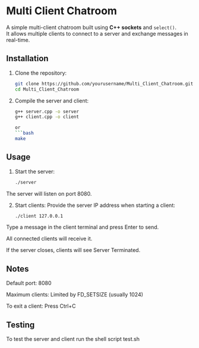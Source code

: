 # Multi Client Chatroom

A simple multi-client chatroom built using **C++ sockets** and `select()`.  
It allows multiple clients to connect to a server and exchange messages in real-time.

## Installation

1. Clone the repository:
   ```bash
   git clone https://github.com/yourusername/Multi_Client_Chatroom.git
   cd Multi_Client_Chatroom

2. Compile the server and client:
    ```bash
    g++ server.cpp -o server
    g++ client.cpp -o client

    or 
    ```bash
    make

## Usage

1. Start the server:
    ```bash
    ./server

The server will listen on port 8080.

2. Start clients:
    Provide the server IP address when starting a client:
    ```bash
    ./client 127.0.0.1

Type a message in the client terminal and press Enter to send.

All connected clients will receive it.

If the server closes, clients will see Server Terminated.

## Notes
Default port: 8080

Maximum clients: Limited by FD_SETSIZE (usually 1024)

To exit a client: Press Ctrl+C

## Testing

To test the server and client run the shell script test.sh